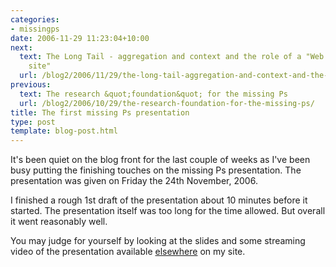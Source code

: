 ```yaml
---
categories:
- missingps
date: 2006-11-29 11:23:04+10:00
next:
  text: The Long Tail - aggregation and context and the role of a "Web 2.0 course
    site"
  url: /blog2/2006/11/29/the-long-tail-aggregation-and-context-and-the-role-of-a-web-20-course-site/
previous:
  text: The research &quot;foundation&quot; for the missing Ps
  url: /blog2/2006/10/29/the-research-foundation-for-the-missing-ps/
title: The first missing Ps presentation
type: post
template: blog-post.html
---
```

It's been quiet on the blog front for the last couple of weeks as I've been busy putting the finishing touches on the missing Ps presentation. The presentation was given on Friday the 24th November, 2006.

I finished a rough 1st draft of the presentation about 10 minutes before it started. The presentation itself was too long for the time allowed. But overall it went reasonably well.

You may judge for yourself by looking at the slides and some streaming video of the presentation available [elsewhere](http://cq-pan.cqu.edu.au/david-jones/Publications/Presentations/missingPs/) on my site.